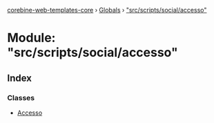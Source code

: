 [corebine-web-templates-core](../README.md) › [Globals](../globals.md) › ["src/scripts/social/accesso"](_src_scripts_social_accesso_.md)

# Module: "src/scripts/social/accesso"

## Index

### Classes

* [Accesso](../classes/_src_scripts_social_accesso_.accesso.md)
